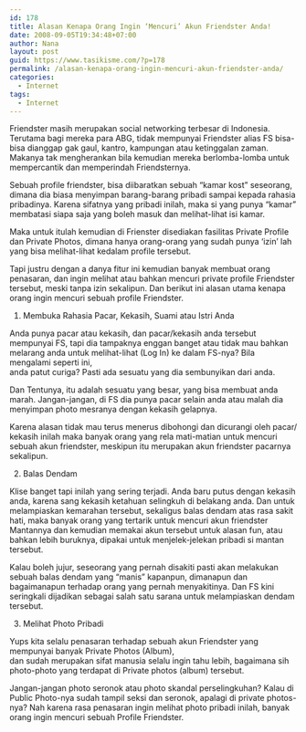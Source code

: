 ```yaml
---
id: 178
title: Alasan Kenapa Orang Ingin ‘Mencuri’ Akun Friendster Anda!
date: 2008-09-05T19:34:48+07:00
author: Nana
layout: post
guid: https://www.tasikisme.com/?p=178
permalink: /alasan-kenapa-orang-ingin-mencuri-akun-friendster-anda/
categories:
  - Internet
tags:
  - Internet
---
```

Friendster masih merupakan social networking terbesar di Indonesia. Terutama bagi mereka para ABG, tidak mempunyai Friendster alias FS bisa-bisa dianggap gak gaul, kantro, kampungan atau ketinggalan zaman. Makanya tak mengherankan bila kemudian mereka berlomba-lomba untuk mempercantik dan memperindah Friendsternya.

Sebuah profile friendster, bisa diibaratkan sebuah “kamar kost” seseorang, dimana dia biasa menyimpan barang-barang pribadi sampai kepada rahasia pribadinya. Karena sifatnya yang pribadi inilah, maka si yang punya “kamar” membatasi siapa saja yang boleh masuk dan melihat-lihat isi kamar.

Maka untuk itulah kemudian di Frienster disediakan fasilitas Private Profile dan Private Photos, dimana hanya orang-orang yang sudah punya ‘izin’ lah yang bisa melihat-lihat kedalam profile tersebut.

Tapi justru dengan a danya fitur ini kemudian banyak membuat orang penasaran, dan ingin melihat atau bahkan mencuri private profile Friendster tersebut, meski tanpa izin sekalipun. Dan berikut ini alasan utama kenapa orang ingin mencuri sebuah profile Friendster.

1. Membuka Rahasia Pacar, Kekasih, Suami atau Istri Anda

Anda punya pacar atau kekasih, dan pacar/kekasih anda tersebut mempunyai FS, tapi dia tampaknya enggan banget atau tidak mau bahkan melarang anda untuk melihat-lihat (Log In) ke dalam FS-nya? Bila mengalami seperti ini,  
anda patut curiga? Pasti ada sesuatu yang dia sembunyikan dari anda.

Dan Tentunya, itu adalah sesuatu yang besar, yang bisa membuat anda marah. Jangan-jangan, di FS dia punya pacar selain anda atau malah dia menyimpan photo mesranya dengan kekasih gelapnya.

Karena alasan tidak mau terus menerus dibohongi dan dicurangi oleh pacar/ kekasih inilah maka banyak orang yang rela mati-matian untuk mencuri sebuah akun friendster, meskipun itu merupakan akun friendster pacarnya sekalipun.

2. Balas Dendam

Klise banget tapi inilah yang sering terjadi. Anda baru putus dengan kekasih anda, karena sang kekasih ketahuan selingkuh di belakang anda. Dan untuk melampiaskan kemarahan tersebut, sekaligus balas dendam atas rasa sakit hati, maka banyak orang yang tertarik untuk mencuri akun friendster Mantannya dan kemudian memakai akun tersebut untuk alasan fun, atau bahkan lebih buruknya, dipakai untuk menjelek-jelekan pribadi si mantan tersebut.

Kalau boleh jujur, seseorang yang pernah disakiti pasti akan melakukan sebuah balas dendam yang “manis” kapanpun, dimanapun dan bagaimanapun terhadap orang yang pernah menyakitinya. Dan FS kini seringkali dijadikan sebagai salah satu sarana untuk melampiaskan dendam tersebut.

3. Melihat Photo Pribadi

Yups kita selalu penasaran terhadap sebuah akun Friendster yang mempunyai banyak Private Photos (Album),  
dan sudah merupakan sifat manusia selalu ingin tahu lebih, bagaimana sih photo-photo yang terdapat di Private photos (album) tersebut.

Jangan-jangan photo seronok atau photo skandal perselingkuhan? Kalau di Public Photo-nya sudah tampil seksi dan seronok, apalagi di private photos-nya? Nah karena rasa penasaran ingin melihat photo pribadi inilah, banyak orang ingin mencuri sebuah Profile Friendster.